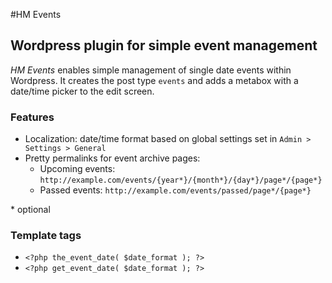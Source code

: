 #HM Events
## Wordpress plugin for simple event management

*HM Events* enables simple management of single date events within Wordpress. 
It creates the post type `events` and adds a metabox with a date/time picker to the edit screen.

### Features
+ Localization: date/time format based on global settings set in `Admin > Settings > General`
+ Pretty permalinks for event archive pages: 
    * Upcoming events: `http://example.com/events/{year*}/{month*}/{day*}/page*/{page*}` 
    * Passed events: `http://example.com/events/passed/page*/{page*}`

\* optional

### Template tags

+ `<?php the_event_date( $date_format ); ?>`
+ `<?php get_event_date( $date_format ); ?>`
